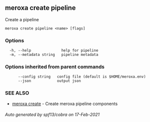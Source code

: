 ## meroxa create pipeline

Create a pipeline

```
meroxa create pipeline <name> [flags]
```

### Options

```
  -h, --help              help for pipeline
  -m, --metadata string   pipeline metadata
```

### Options inherited from parent commands

```
      --config string   config file (default is $HOME/meroxa.env)
      --json            output json
```

### SEE ALSO

* [meroxa create](meroxa_create.md)	 - Create meroxa pipeline components

###### Auto generated by spf13/cobra on 17-Feb-2021
